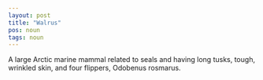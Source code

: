 ```yaml
---
layout: post
title: "Walrus"
pos: noun
tags: noun
---
```

A large Arctic marine mammal related to seals and having long tusks, tough, wrinkled skin, and four flippers, Odobenus rosmarus.
